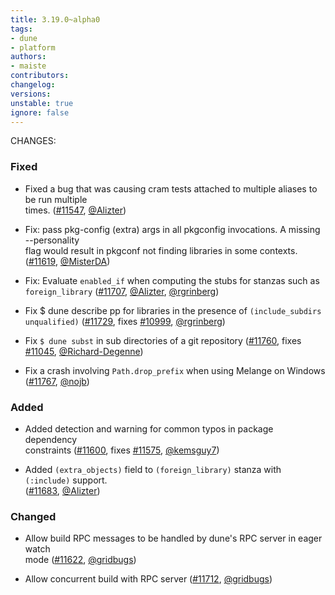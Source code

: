 ```yaml
---
title: 3.19.0~alpha0
tags:
- dune
- platform
authors:
- maiste
contributors:
changelog:
versions:
unstable: true
ignore: false
---
```


CHANGES:

### Fixed

*   Fixed a bug that was causing cram tests attached to multiple aliases to be run multiple  
    times. ([#11547](https://github.com/ocaml/dune/pull/11547), [@Alizter](https://github.com/Alizter))
    
*   Fix: pass pkg-config (extra) args in all pkgconfig invocations. A missing --personality  
    flag would result in pkgconf not finding libraries in some contexts. ([#11619](https://github.com/ocaml/dune/pull/11619), [@MisterDA](https://github.com/MisterDA))
    
*   Fix: Evaluate `enabled_if` when computing the stubs for stanzas such as  
    `foreign_library` ([#11707](https://github.com/ocaml/dune/pull/11707), [@Alizter](https://github.com/Alizter), [@rgrinberg](https://github.com/rgrinberg))
    
*   Fix $ dune describe pp for libraries in the presence of `(include_subdirs unqualified)` ([#11729](https://github.com/ocaml/dune/pull/11729), fixes [#10999](https://github.com/ocaml/dune/issues/10999), [@rgrinberg](https://github.com/rgrinberg))
    
*   Fix `$ dune subst` in sub directories of a git repository ([#11760](https://github.com/ocaml/dune/pull/11760), fixes  
    [#11045](https://github.com/ocaml/dune/issues/11045), [@Richard-Degenne](https://github.com/Richard-Degenne))
    
*   Fix a crash involving `Path.drop_prefix` when using Melange on Windows  
    ([#11767](https://github.com/ocaml/dune/pull/11767), [@nojb](https://github.com/nojb))
    

### Added

*   Added detection and warning for common typos in package dependency  
    constraints ([#11600](https://github.com/ocaml/dune/pull/11600), fixes [#11575](https://github.com/ocaml/dune/issues/11575), [@kemsguy7](https://github.com/kemsguy7))
    
*   Added `(extra_objects)` field to `(foreign_library)` stanza with `(:include)` support.  
    ([#11683](https://github.com/ocaml/dune/pull/11683), [@Alizter](https://github.com/Alizter))
    

### Changed

*   Allow build RPC messages to be handled by dune's RPC server in eager watch  
    mode ([#11622](https://github.com/ocaml/dune/pull/11622), [@gridbugs](https://github.com/gridbugs))
    
*   Allow concurrent build with RPC server ([#11712](https://github.com/ocaml/dune/pull/11712), [@gridbugs](https://github.com/gridbugs))